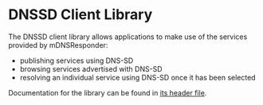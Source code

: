 # DNSSD Client Library

The DNSSD client library allows applications to make use of the services provided by mDNSResponder:
* publishing services using DNS-SD
* browsing services advertised with DNS-SD
* resolving an individual service using DNS-SD once it has been selected

Documentation for the library can be found in [its header file](../mDNSShared/dns_sd.h).